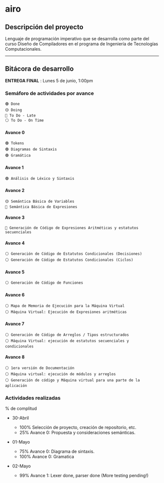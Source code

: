 # airo

## Descripción del proyecto
Lenguaje de programación  imperativo que se desarrolla como parte del curso Diseño de Compiladores en el programa de Ingeniería de Tecnologías Computacionales.

---

## Bitácora de desarrollo

**ENTREGA FINAL** : Lunes 5 de junio, 1:00pm

### Semáforo de actividades por avance

    🟢 Done
    🟡 Doing
    🔴 To Do - Late
    ⚪ To Do - On Time

#### Avance 0
    🟢 Tokens
    🟢 Diagramas de Sintaxis
    🟢 Gramática

#### Avance 1
    🟢 Análisis de Léxico y Sintaxis

#### Avance 2
    🟡 Semántica Básica de Variables
    🔴 Semántica Básica de Expresiones

#### Avance 3
    🔴 Generación de Código de Expresiones Aritméticas y estatutos secuenciales

#### Avance 4
    ⚪ Generación de Código de Estatutos Condicionales (Decisiones)
    ⚪ Generación de Código de Estatutos Condicionales (Ciclos)

#### Avance 5
    ⚪ Generación de Código de Funciones

#### Avance 6
    ⚪ Mapa de Memoria de Ejecución para la Máquina Virtual
    ⚪ Máquina Virtual: Ejecución de Expresiones aritméticas

#### Avance 7
    ⚪ Generación de Código de Arreglos / Tipos estructurados
    ⚪ Máquina Virtual: ejecución de estatutos secuenciales y condicionales

#### Avance 8
    ⚪ 1era versión de Documentación
    ⚪ Máquina virtual: ejecución de módulos y arreglos
    ⚪ Generación de código y Máquina virtual para una parte de la aplicación

### Actividades realizadas
% de complitud

- 30-Abril
    - 100% Selección de proyecto, creación de repositorio, etc.
    - 25% Avance 0: Propuesta y consideraciones semánticas.  

- 01-Mayo
    - 75% Avance 0: Diagrama de sintaxis.  
    - 100% Avance 0: Gramatica

- 02-Mayo
    - 99% Avance 1: Lexer done, parser done  (More testing pending!)